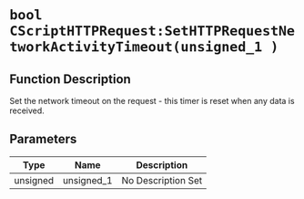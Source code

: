 # `bool CScriptHTTPRequest:SetHTTPRequestNetworkActivityTimeout(unsigned_1 )`
## Function Description
Set the network timeout on the request - this timer is reset when any data is received.
## Parameters
Type|Name|Description
--|--|--
unsigned|unsigned_1|No Description Set
